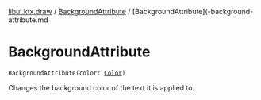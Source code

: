 [libui.ktx.draw](../README.md) / [BackgroundAttribute](README.md) / [BackgroundAttribute](-background-attribute.md

# BackgroundAttribute

`BackgroundAttribute(color: `[`Color`](../-color/README.md)`)`

Changes the background color of the text it is applied to.
